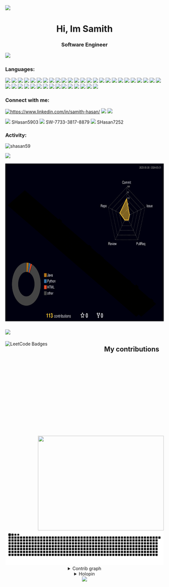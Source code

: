 <img src="https://capsule-render.vercel.app/api?type=waving&height=120&color=gradient&section=header" />
<h1 align="center">Hi, Im Samith</h1>
<h3 align="center">Software Engineer</h3>
<img src="https://ziadoua.github.io/m3-Markdown-Badges/badges/MyPortfolio/myportfolio1.svg">







<h3 align="left">Languages:</h3>
<p align="left">
<a href="https://vercel.com/"><img src="https://ziadoua.github.io/m3-Markdown-Badges/badges/Vercel/vercel3.svg"></a>
<a href="https://www.mongodb.com/"><img src="https://ziadoua.github.io/m3-Markdown-Badges/badges/MongoDB/mongodb2.svg"></a>
<a href="https://www.postgresql.org/"><img src="https://ziadoua.github.io/m3-Markdown-Badges/badges/PostgreSQL/postgresql2.svg"></a>
<a href="https://www.figma.com/"><img src="https://ziadoua.github.io/m3-Markdown-Badges/badges/Figma/figma2.svg"></a>
<a href="https://developer.mozilla.org/en-US/docs/Web/HTML"><img src="https://ziadoua.github.io/m3-Markdown-Badges/badges/HTML/html2.svg"></a>
<a href="https://developer.mozilla.org/en-US/docs/Web/CSS"><img src="https://ziadoua.github.io/m3-Markdown-Badges/badges/CSS/css2.svg"></a>
<a href="https://developer.mozilla.org/en-US/docs/Web/JavaScript"><img src="https://ziadoua.github.io/m3-Markdown-Badges/badges/Javascript/javascript3.svg"></a>
<a href="https://isocpp.org/"><img src="https://ziadoua.github.io/m3-Markdown-Badges/badges/C++/c++2.svg"></a>
<a href="https://www.java.com/"><img src="https://ziadoua.github.io/m3-Markdown-Badges/badges/Java/java2.svg"></a>
<a href="https://www.typescriptlang.org/"><img src="https://ziadoua.github.io/m3-Markdown-Badges/badges/TypeScript/typescript2.svg"></a>
<a href="https://scratch.mit.edu/"><img src="https://ziadoua.github.io/m3-Markdown-Badges/badges/Scratch/scratch3.svg"></a>
<a href="https://www.npmjs.com/"><img src="https://ziadoua.github.io/m3-Markdown-Badges/badges/npm/npm2.svg"></a>
<a href="https://reactjs.org/"><img src="https://ziadoua.github.io/m3-Markdown-Badges/badges/React/react1.svg"></a>
<a href="https://nodejs.org/"><img src="https://ziadoua.github.io/m3-Markdown-Badges/badges/NodeJS/nodejs2.svg"></a>
<a href="https://tailwindcss.com/"><img src="https://ziadoua.github.io/m3-Markdown-Badges/badges/TailwindCSS/tailwindcss1.svg"></a>
<a href="https://axios-http.com/"><img src="https://ziadoua.github.io/m3-Markdown-Badges/badges/Axios/axios3.svg"></a>
<a href="https://www.prisma.io/"><img src="https://ziadoua.github.io/m3-Markdown-Badges/badges/Prisma/prisma1.svg"></a>
<a href="https://nextjs.org/"><img src="https://ziadoua.github.io/m3-Markdown-Badges/badges/NextJS/nextjs2.svg"></a>
<a href="https://www.postman.com/"><img src="https://ziadoua.github.io/m3-Markdown-Badges/badges/Postman/postman2.svg"></a>
<a href="https://prettier.io/"><img src="https://ziadoua.github.io/m3-Markdown-Badges/badges/Prettier/prettier1.svg"></a>
<a href="https://git-scm.com/"><img src="https://ziadoua.github.io/m3-Markdown-Badges/badges/Git/git2.svg"></a>
<a href="https://www.apple.com/macos/"><img src="https://ziadoua.github.io/m3-Markdown-Badges/badges/macOS/macos2.svg"></a>
<a href="https://www.android.com/"><img src="https://ziadoua.github.io/m3-Markdown-Badges/badges/Android/android2.svg"></a>
<a href="https://www.apple.com/ios/"><img src="https://ziadoua.github.io/m3-Markdown-Badges/badges/iOS/ios2.svg"></a>
<a href="https://www.jetbrains.com/idea/"><img src="https://ziadoua.github.io/m3-Markdown-Badges/badges/IDEA/idea2.svg"></a>
<a href="https://code.visualstudio.com/"><img src="https://ziadoua.github.io/m3-Markdown-Badges/badges/VisualStudioCode/visualstudiocode2.svg"></a>
<a href="https://visualstudio.microsoft.com/"><img src="https://ziadoua.github.io/m3-Markdown-Badges/badges/VisualStudio/visualstudio2.svg"></a>
<a href="https://www.jetbrains.com/pycharm/"><img src="https://ziadoua.github.io/m3-Markdown-Badges/badges/PyCharm/pycharm2.svg"></a>
<a href="https://www.json.org/"><img src="https://ziadoua.github.io/m3-Markdown-Badges/badges/JSON/json1.svg"></a>
<a href="https://www.python.org/"><img src="https://ziadoua.github.io/m3-Markdown-Badges/badges/Python/python1.svg"></a>
<a href="https://www.microsoft.com/en-us/windows"><img src="https://ziadoua.github.io/m3-Markdown-Badges/badges/Windows/windows1.svg"></a>
<a href="https://reactnative.dev/"><img src="https://ziadoua.github.io/m3-Markdown-Badges/badges/ReactNative/reactnative1.svg"></a>
<a href="https://vitejs.dev/"><img src="https://ziadoua.github.io/m3-Markdown-Badges/badges/ViteJS/vitejs1.svg"></a>
<img src="https://ziadoua.github.io/m3-Markdown-Badges/badges/Bootstrap/bootstrap3.svg">
<img src="https://ziadoua.github.io/m3-Markdown-Badges/badges/Trello/trello1.svg">
<img src="https://ziadoua.github.io/m3-Markdown-Badges/badges/Notion/notion1.svg">
<img src="ttps://ziadoua.github.io/m3-Markdown-Badges/badges/Markdown/markdown2.svg">
<img src="https://ziadoua.github.io/m3-Markdown-Badges/badges/Linux/linux3.svg">
<img src="https://ziadoua.github.io/m3-Markdown-Badges/badges/Github/github2.svg">
<img src="https://ziadoua.github.io/m3-Markdown-Badges/badges/AndroidStudio/androidstudio3.svg">

</p>

<h3 align="left">Connect with me:</h3>
<p align="left">
<a href="https://www.linkedin.com/in/samith-hasan/" target="blank"><img src="https://ziadoua.github.io/m3-Markdown-Badges/badges/LinkedIn/linkedin1.svg" alt="https://www.linkedin.com/in/samith-hasan/" /></a>
<a href="mailto:hasan.samith@gmail.com"><img src="https://ziadoua.github.io/m3-Markdown-Badges/badges/Gmail/gmail2.svg"></a>
<a href="mailto:samith.hasan50@bcmail.cuny.edu"><img src="https://ziadoua.github.io/m3-Markdown-Badges/badges/Outlook/outlook2.svg"></a>
</p>

<img src ="https://ziadoua.github.io/m3-Markdown-Badges/badges/PlayStation/playstation1.svg"/>
SHasan5903
  <img src="https://ziadoua.github.io/m3-Markdown-Badges/badges/NintendoSwitch/nintendoswitch1.svg">
  SW-7733-3817-8879
  <img src="https://ziadoua.github.io/m3-Markdown-Badges/badges/Xbox/xbox2.svg"> SHasan7252


<h3 align="left">Activity:</h3>

<p><img  src="https://github-readme-stats-chi-navy.vercel.app/api/top-langs?username=shasan59&show_icons=true&theme=tokyonight&locale=en&layout=compact" alt="shasan59" /></p>
<img src="https://github-readme-stats-chi-navy.vercel.app/api?username=shasan59&show_icons=true&theme=tokyonight&rank_icon=github&custom_title=SHasan59"/>
<p> <img src="./profile-3d-contrib/profile-night-rainbow.svg" alt="GitHub Contributions" width="600" height=500"> </p>

<h3 align="left"><img src="https://ziadoua.github.io/m3-Markdown-Badges/badges/LeetCode/leetcode2.svg"></h3>
<div>
  <img style="float: left; width: 300px;  height: 300px;" src="https://leetcode-badge-showcase.vercel.app/api?username=SHasan59&theme=tokyonight" alt="LeetCode Badges"/>
  <img style="float: right; width: 400px; height: 300px;" src="https://leetcard.jacoblin.cool/SHasan59?theme=dark&font=Noto%20Sans%20New%20Tai%20Lue&ext=heatmap"/>
</div>


<!--<img src="https://github.com/SHasan59/SHasan59/assets/121329046/85c9226c-f37c-4429-9fc1-5c7969f6e4b9" alt="mobile-suit-gundam-gundam" width="400" height="300">
<img  style="width: 300px;  height: 300px;" src=https://github.com/SHasan59/SHasan59/assets/121329046/43ef3273-114b-4f9a-b490-4b418a34a813 /> -->

<div align="center">


<h2> My contributions</h2>

 <img alt="snake eating my contributions" src="https://raw.githubusercontent.com/SHasan59/SHasan59/output/github-contribution-grid-snake-dark.svg?palette=github-dark" />

<details>
 <summary>Contrib graph</summary>
   <img src="https://github-readme-activity-graph.vercel.app/graph?username=shasan59&theme=tokyo-night&bg_color=00000&hide_border=true" width="100%"/>

</details>



<div style="border-radius: 50px; overflow: hidden;">
<details>
  <summary>Holopin</summary>
  <br>
   <img src="https://holopin.me/shasan59" alt="An image of @shasan59's Holopin badges, which is a link to view their full Holopin profile">
  
</details>

   
</div>


<img src="https://capsule-render.vercel.app/api?type=waving&height=120&color=gradient&section=footer" />




